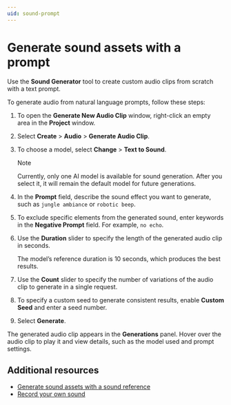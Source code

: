 ```yaml
---
uid: sound-prompt
---
```


# Generate sound assets with a prompt

Use the **Sound Generator** tool to create custom audio clips from scratch with a text prompt. 

To generate audio from natural language prompts, follow these steps:

1. To open the **Generate New Audio Clip** window, right-click an empty area in the **Project** window.
1. Select **Create** > **Audio** > **Generate Audio Clip**.
1. To choose a model, select **Change** > **Text to Sound**. 

   > [!NOTE]
   > Currently, only one AI model is available for sound generation. After you select it, it will remain the default model for future generations.
   
1. In the **Prompt** field, describe the sound effect you want to generate, such as `jungle ambiance` or `robotic beep`.

1. To exclude specific elements from the generated sound, enter keywords in the **Negative Prompt** field. For example, `no echo`.
1. Use the **Duration** slider to specify the length of the generated audio clip in seconds.

   The model’s reference duration is 10 seconds, which produces the best results.
1. Use the **Count** slider to specify the number of variations of the audio clip to generate in a single request.
1. To specify a custom seed to generate consistent results, enable **Custom Seed** and enter a seed number.
1. Select **Generate**.

The generated audio clip appears in the **Generations** panel. Hover over the audio clip to play it and view details, such as the model used and prompt settings.

## Additional resources

* [Generate sound assets with a sound reference](xref:sound-reference)
* [Record your own sound](xref:sound-record)